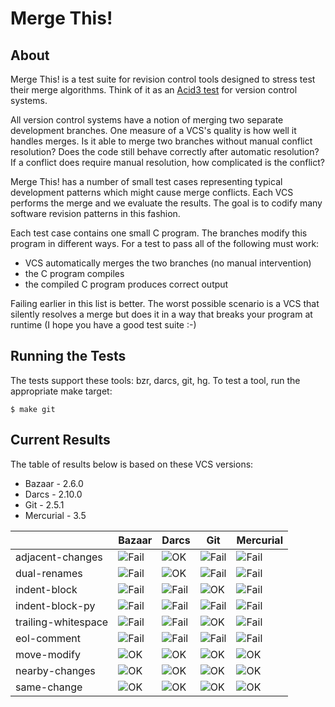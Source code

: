 Merge This!
===========

About
-----

Merge This! is a test suite for revision control tools designed to stress
test their merge algorithms.  Think of it as
an [Acid3 test](http://acid3.acidtests.org/) for version control systems.

All version control systems have a notion of merging two separate
development branches.  One measure of a VCS's quality is how well
it handles merges.  Is it able to merge two branches without manual
conflict resolution?  Does the code still behave correctly after
automatic resolution?  If a conflict does require manual resolution, how
complicated is the conflict?

Merge This! has a number of small test cases representing typical
development patterns which might cause merge conflicts.  Each VCS
performs the merge and we evaluate the results.  The goal is to
codify many software revision patterns in this fashion.

Each test case contains one small C program.  The branches modify
this program in different ways.  For a test to pass all
of the following must work:

  * VCS automatically merges the two branches (no manual intervention)
  * the C program compiles
  * the compiled C program produces correct output

Failing earlier in this list is better.  The worst possible scenario
is a VCS that silently resolves a merge but does it in a way that
breaks your program at runtime (I hope you have a good test suite :-)

Running the Tests
-----------------

The tests support these tools: bzr, darcs, git, hg.  To test a tool,
run the appropriate make target:

    $ make git

Current Results
---------------

The table of results below is based on these VCS versions:

  * Bazaar - 2.6.0
  * Darcs - 2.10.0
  * Git - 2.5.1
  * Mercurial - 3.5


|                | Bazaar | Darcs | Git | Mercurial |
| -------------- | ------ | ----- | --- | ---------- |
| adjacent-changes | ![Fail](https://raw.githubusercontent.com/mndrix/merge-this/master/img/fail.png) | ![OK](https://raw.githubusercontent.com/mndrix/merge-this/master/img/ok.png) | ![Fail](https://raw.githubusercontent.com/mndrix/merge-this/master/img/fail.png) | ![Fail](https://raw.githubusercontent.com/mndrix/merge-this/master/img/fail.png) |
| dual-renames | ![Fail](https://raw.githubusercontent.com/mndrix/merge-this/master/img/fail.png) | ![OK](https://raw.githubusercontent.com/mndrix/merge-this/master/img/ok.png) | ![Fail](https://raw.githubusercontent.com/mndrix/merge-this/master/img/fail.png) | ![Fail](https://raw.githubusercontent.com/mndrix/merge-this/master/img/fail.png) |
| indent-block | ![Fail](https://raw.githubusercontent.com/mndrix/merge-this/master/img/fail.png) | ![Fail](https://raw.githubusercontent.com/mndrix/merge-this/master/img/fail.png) | ![OK](https://raw.githubusercontent.com/mndrix/merge-this/master/img/ok.png) | ![Fail](https://raw.githubusercontent.com/mndrix/merge-this/master/img/fail.png) |
| indent-block-py | ![Fail](https://raw.githubusercontent.com/mndrix/merge-this/master/img/fail.png) | ![Fail](https://raw.githubusercontent.com/mndrix/merge-this/master/img/fail.png) | ![Fail](https://raw.githubusercontent.com/mndrix/merge-this/master/img/fail.png) | ![Fail](https://raw.githubusercontent.com/mndrix/merge-this/master/img/fail.png) |
| trailing-whitespace | ![Fail](https://raw.githubusercontent.com/mndrix/merge-this/master/img/fail.png) | ![Fail](https://raw.githubusercontent.com/mndrix/merge-this/master/img/fail.png) | ![OK](https://raw.githubusercontent.com/mndrix/merge-this/master/img/ok.png) | ![Fail](https://raw.githubusercontent.com/mndrix/merge-this/master/img/fail.png) |
| eol-comment | ![Fail](https://raw.githubusercontent.com/mndrix/merge-this/master/img/fail.png) | ![Fail](https://raw.githubusercontent.com/mndrix/merge-this/master/img/fail.png) | ![Fail](https://raw.githubusercontent.com/mndrix/merge-this/master/img/fail.png) | ![Fail](https://raw.githubusercontent.com/mndrix/merge-this/master/img/fail.png) |
| move-modify | ![OK](https://raw.githubusercontent.com/mndrix/merge-this/master/img/ok.png) | ![OK](https://raw.githubusercontent.com/mndrix/merge-this/master/img/ok.png) | ![OK](https://raw.githubusercontent.com/mndrix/merge-this/master/img/ok.png) | ![OK](https://raw.githubusercontent.com/mndrix/merge-this/master/img/ok.png) |
| nearby-changes | ![OK](https://raw.githubusercontent.com/mndrix/merge-this/master/img/ok.png) | ![OK](https://raw.githubusercontent.com/mndrix/merge-this/master/img/ok.png) | ![OK](https://raw.githubusercontent.com/mndrix/merge-this/master/img/ok.png) | ![OK](https://raw.githubusercontent.com/mndrix/merge-this/master/img/ok.png) |
| same-change | ![OK](https://raw.githubusercontent.com/mndrix/merge-this/master/img/ok.png) | ![OK](https://raw.githubusercontent.com/mndrix/merge-this/master/img/ok.png) | ![OK](https://raw.githubusercontent.com/mndrix/merge-this/master/img/ok.png) | ![OK](https://raw.githubusercontent.com/mndrix/merge-this/master/img/ok.png) |
